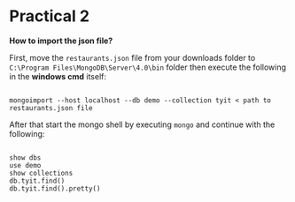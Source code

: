 # Practical 2

**How to import the json file?**

First, move the `restaurants.json` file from your downloads folder to `C:\Program Files\MongoDB\Server\4.0\bin` folder then execute the following in the **windows cmd** itself:

```mongodb

mongoimport --host localhost --db demo --collection tyit < path to restaurants.json file

```

After that start the mongo shell by executing `mongo` and continue with the following:

``` 

show dbs
use demo 
show collections
db.tyit.find()
db.tyit.find().pretty()

```